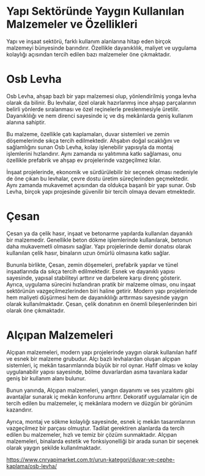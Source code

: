 # Yapı Sektöründe Yaygın Kullanılan Malzemeler ve Özellikleri

Yapı ve inşaat sektörü, farklı kullanım alanlarına hitap eden birçok malzemeyi bünyesinde barındırır. Özellikle dayanıklılık, maliyet ve uygulama kolaylığı açısından tercih edilen bazı malzemeler öne çıkmaktadır. 
# Osb Levha

Osb Levha, ahşap bazlı bir yapı malzemesi olup, yönlendirilmiş yonga levha olarak da bilinir. Bu levhalar, özel olarak hazırlanmış ince ahşap parçalarının belirli yönlerde sıralanması ve özel reçinelerle preslenmesiyle üretilir. Dayanıklılığı ve nem direnci sayesinde iç ve dış mekânlarda geniş kullanım alanına sahiptir.

Bu malzeme, özellikle çatı kaplamaları, duvar sistemleri ve zemin döşemelerinde sıkça tercih edilmektedir. Ahşabın doğal sıcaklığını ve sağlamlığını sunan Osb Levha, kolay işlenebilir yapısıyla da montaj işlemlerini hızlandırır. Aynı zamanda ısı yalıtımına katkı sağlaması, onu özellikle prefabrik ve ahşap ev projelerinde vazgeçilmez kılar.

İnşaat projelerinde, ekonomik ve sürdürülebilir bir seçenek olması nedeniyle de öne çıkan bu levhalar, çevre dostu üretim süreçlerinden geçmektedir. Aynı zamanda mukavemet açısından da oldukça başarılı bir yapı sunar. Osb Levha, birçok yapı projesinde güvenilir bir tercih olmaya devam etmektedir.
# Çesan

Çesan ya da çelik hasır, inşaat ve betonarme yapılarda kullanılan dayanıklı bir malzemedir. Genellikle beton dökme işlemlerinde kullanılarak, betonun daha mukavemetli olmasını sağlar. Yapı projelerinde demir donatısı olarak kullanılan çelik hasır, binaların uzun ömürlü olmasına katkı sağlar.

Bununla birlikte, Çesan, zemin döşemeleri, prefabrik yapılar ve tünel inşaatlarında da sıkça tercih edilmektedir. Esnek ve dayanıklı yapısı sayesinde, yapısal stabiliteyi arttırır ve darbelere karşı direnç gösterir.
Ayrıca, uygulama sürecini hızlandıran pratik bir malzeme olması, onu inşaat sektörünün vazgeçilmezlerinden biri haline getirir. Modern yapı projelerinde hem maliyeti düşürmesi hem de dayanıklılığı arttırması sayesinde yaygın olarak kullanılmaktadır. Çesan, çelik donatının en önemli bileşenlerinden biri olarak öne çıkmaktadır.

# Alçıpan Malzemeleri
Alçıpan malzemeleri, modern yapı projelerinde yaygın olarak kullanılan hafif ve esnek bir malzeme grubudur. Alçı bazlı levhalardan oluşan alçıpan sistemleri, iç mekân tasarımlarında büyük bir rol oynar. Hafif olması ve kolay uygulanabilir yapısı sayesinde, bölme duvarlardan asma tavanlara kadar geniş bir kullanım alanı bulunur.

Bunun yanında, Alçıpan malzemeleri, yangın dayanımı ve ses yızalıtımı gibi avantajlar sunarak iç mekân konforunu arttırır. Dekoratif uygulamalar için de tercih edilen bu malzemeler, iç mekânlara modern ve düzgün bir görünüm kazandırır.

Ayrıca, montaj ve sökme kolaylığı sayesinde, esnek iç mekân tasarımlarının vazgeçilmez bir parçası olmuştur. Tadilat gerektiren alanlarda da tercih edilen bu malzemeler, hızlı ve temiz bir çözüm sunmaktadır. Alçıpan malzemeleri, binalarda estetik ve fonksiyonelliği bir arada sunan bir seçenek olarak yaygın şekilde kullanılmaktadır.

https://www.cnryapimarket.com.tr/urun-kategori/duvar-ve-cephe-kaplama/osb-levha/
